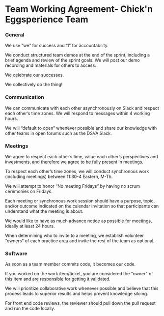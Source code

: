 <h1>Team Working Agreement- Chick'n Eggsperience Team</h1>

<h3>General</h3>

We use “we” for success and “I” for accountability.

We conduct structured team demos at the end of the sprint, including a brief agenda and review of the sprint goals. We will post our demo recording and materials for others to access.

We celebrate our successes.

We collectively do the thing!

<h3>Communication</h3>

We can communicate with each other asynchronously on Slack and respect each other’s time zones. We will respond to messages within 4 working hours.

We will “default to open” whenever possible and share our knowledge with other teams in open forums such as the DSVA Slack.

<h3>Meetings</h3>

We agree to respect each other’s time, value each other’s perspectives and investments, and therefore we agree to be fully present in meetings.

To respect each other’s time zones, we will conduct synchronous work (including meetings) between 11:30-4 Eastern, M-Th.

We will attempt to honor “No meeting Fridays” by having no scrum ceremonies on Fridays.

Each meeting or synchronous work session should have a purpose, topic, and/or outcome indicated on the calendar invitation so that participants can understand what the meeting is about.

We would like to have as much advance notice as possible for meetings, ideally at least 24 hours.

When determining who to invite to a meeting, we establish volunteer “owners” of each practice area and invite the rest of the team as optional.

<h3>Software</h3>

As soon as a team member commits code, it becomes our code.

If you worked on the work item/ticket, you are considered the "owner" of this item and are responsible for getting it validated.

We will prioritize collaborative work whenever possible and believe that this process leads to superior results and helps prevent knowledge siloing.

For front end code reviews, the reviewer should pull down the pull request and run the code locally.







